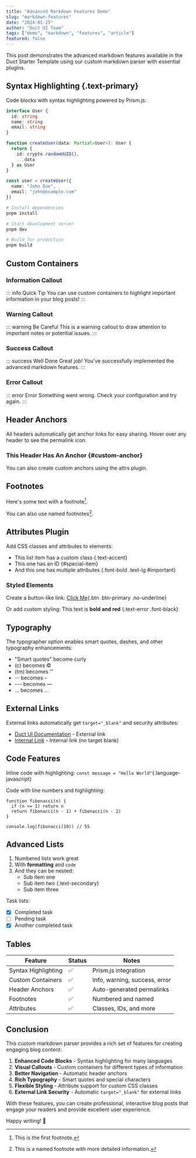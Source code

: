 ```yaml
---
title: "Advanced Markdown Features Demo"
slug: "markdown-features"
date: "2024-01-25"
author: "Duct UI Team"
tags: ["demo", "markdown", "features", "article"]
featured: false
---
```


This post demonstrates the advanced markdown features available in the Duct Starter Template using our custom markdown parser with essential plugins.

<!--more-->

## Syntax Highlighting {.text-primary}

Code blocks with syntax highlighting powered by Prism.js:

```typescript
interface User {
  id: string
  name: string
  email: string
}

function createUser(data: Partial<User>): User {
  return {
    id: crypto.randomUUID(),
    ...data
  } as User
}

const user = createUser({
  name: "John Doe",
  email: "john@example.com"
})
```

```bash
# Install dependencies
pnpm install

# Start development server
pnpm dev

# Build for production
pnpm build
```

## Custom Containers

### Information Callout

::: info Quick Tip
You can use custom containers to highlight important information in your blog posts!
:::

### Warning Callout

::: warning Be Careful
This is a warning callout to draw attention to important notes or potential issues.
:::

### Success Callout

::: success Well Done
Great job! You've successfully implemented the advanced markdown features.
:::

### Error Callout

::: error Error
Something went wrong. Check your configuration and try again.
:::

## Header Anchors

All headers automatically get anchor links for easy sharing. Hover over any header to see the permalink icon.

### This Header Has An Anchor {#custom-anchor}

You can also create custom anchors using the attrs plugin.

## Footnotes

Here's some text with a footnote[^1].

You can also use named footnotes[^note].

[^1]: This is the first footnote.
[^note]: This is a named footnote with more detailed information.

## Attributes Plugin

Add CSS classes and attributes to elements:

- This list item has a custom class {.text-accent}
- This one has an ID {#special-item}
- And this one has multiple attributes {.font-bold .text-lg #important}

### Styled Elements

Create a button-like link: [Click Me](https://duct-ui.org){.btn .btn-primary .no-underline}

Or add custom styling: This text is **bold and red** {.text-error .font-black}

## Typography

The typographer option enables smart quotes, dashes, and other typography enhancements:

- "Smart quotes" become curly
- (c) becomes ©
- (tm) becomes ™
- -- becomes –
- --- becomes —
- ... becomes …

## External Links

External links automatically get `target="_blank"` and security attributes:

- [Duct UI Documentation](https://duct-ui.org/docs) - External link
- [Internal Link](/about) - Internal link (no target blank)

## Code Features

Inline code with highlighting: `const message = "Hello World"`{.language-javascript}

Code with line numbers and highlighting:

```javascript{1,3-5}
function fibonacci(n) {
  if (n <= 1) return n
  return fibonacci(n - 1) + fibonacci(n - 2)
}

console.log(fibonacci(10)) // 55
```

## Advanced Lists

1. Numbered lists work great
2. With **formatting** and `code`
3. And they can be nested:
   - Sub item one
   - Sub item two {.text-secondary}
   - Sub item three

Task lists:
- [x] Completed task
- [ ] Pending task
- [x] Another completed task

## Tables

| Feature | Status | Notes |
|---------|--------|-------|
| Syntax Highlighting | ✅ | Prism.js integration |
| Custom Containers | ✅ | Info, warning, success, error |
| Header Anchors | ✅ | Auto-generated permalinks |
| Footnotes | ✅ | Numbered and named |
| Attributes | ✅ | Classes, IDs, and more |

## Conclusion

This custom markdown parser provides a rich set of features for creating engaging blog content:

1. **Enhanced Code Blocks** - Syntax highlighting for many languages
2. **Visual Callouts** - Custom containers for different types of information
3. **Better Navigation** - Automatic header anchors
4. **Rich Typography** - Smart quotes and special characters
5. **Flexible Styling** - Attribute support for custom CSS classes
6. **External Link Security** - Automatic `target="_blank"` for external links

With these features, you can create professional, interactive blog posts that engage your readers and provide excellent user experience.

Happy writing! 🚀